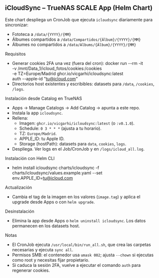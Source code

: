 ## iCloudSync – TrueNAS SCALE App (Helm Chart)

Este chart despliega un CronJob que ejecuta `icloudsync` diariamente para sincronizar:
- Fototeca a `/data/{YYYY}/{MM}`
- Álbumes compartidos a `/data/Compartidos/{Álbum}/{YYYY}/{MM}`
- Álbumes no compartidos a `/data/Albums/{Álbum}/{YYYY}/{MM}`

Requisitos
- Generar cookies 2FA una vez (fuera del cron):
  docker run --rm -it \
    -v /mnt/Data_1/icloud_fotos/cookies:/cookies \
    -e TZ=Europe/Madrid ghcr.io/vicgarhi/icloudsync:latest \
    auth --apple-id "tu@icloud.com"
- Directorios host existentes y escribibles: datasets para `/data`, `/cookies`, `/logs`.

Instalación desde Catalog en TrueNAS
- Apps → Manage Catalogs → Add Catalog → apunta a este repo.
- Instala la app `icloudsync`.
- Rellena:
  - Imagen: `ghcr.io/vicgarhi/icloudsync:latest` (o `:v0.1.0`).
  - Schedule: `0 3 * * *` (ajusta a tu horario).
  - TZ: `Europe/Madrid`.
  - APPLE_ID: tu Apple ID.
  - Storage (hostPath): datasets para `data`, `cookies`, `logs`.
- Despliega. Ver logs en el Job/CronJob y en `/logs/icloud_all.log`.

Instalación con Helm CLI
- helm install icloudsync charts/icloudsync -f charts/icloudsync/values.example.yaml --set env.APPLE_ID=tu@icloud.com

Actualización
- Cambia el tag de la imagen en los valores (`image.tag`) y aplica el upgrade desde Apps o con `helm upgrade`.

Desinstalación
- Elimina la app desde Apps o `helm uninstall icloudsync`. Los datos permanecen en los datasets host.

Notas
- El CronJob ejecuta `/usr/local/bin/run_all.sh`, que crea las carpetas necesarias y ejecuta `sync all`.
- Permisos SMB: el contenedor usa `umask 002`; ajusta `--chown` si ejecutas como root y necesitas fijar propietario.
- Si caduca la sesión 2FA, vuelve a ejecutar el comando `auth` para regenerar cookies.


